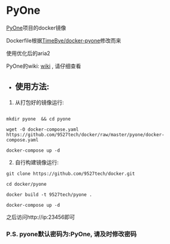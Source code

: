 # PyOne

[PyOne](https://github.com/abbeyokgo/PyOne)项目的docker镜像

Dockerfile根据[TimeBye/docker-pyone](https://github.com/TimeBye/docker-pyone/blob/master/Dockerfile.alpine)修改而来

使用优化后的aria2

PyOne的wiki: [wiki](https://wiki.pyone.me/) , 请仔细查看

- ## 使用方法:

1. 从打包好的镜像运行:
```

mkdir pyone  && cd pyone

wget -O docker-compose.yaml https://github.com/9527tech/docker/raw/master/pyone/docker-compose.yaml

docker-compose up -d
```

2. 自行构建镜像运行:
```
git clone https://github.com/9527tech/docker.git

cd docker/pyone

docker build -t 9527tech/pyone .

docker-compose up -d
```

之后访问http://ip:23456即可

### P.S. pyone默认密码为:PyOne, 请及时修改密码
